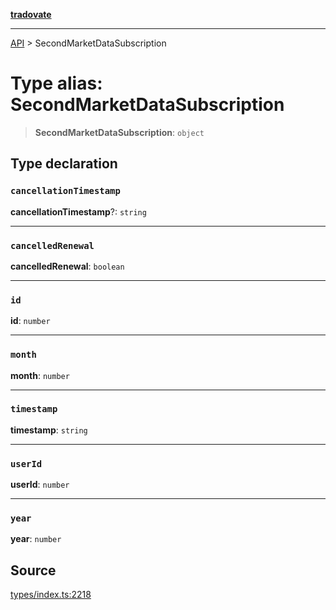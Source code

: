 [**tradovate**](../README.md)

***

[API](../API.md) > SecondMarketDataSubscription

# Type alias: SecondMarketDataSubscription

> **SecondMarketDataSubscription**: `object`

## Type declaration

### `cancellationTimestamp`

**cancellationTimestamp**?: `string`

***

### `cancelledRenewal`

**cancelledRenewal**: `boolean`

***

### `id`

**id**: `number`

***

### `month`

**month**: `number`

***

### `timestamp`

**timestamp**: `string`

***

### `userId`

**userId**: `number`

***

### `year`

**year**: `number`

## Source

[types/index.ts:2218](https://github.com/cgilly2fast/tradovate-typescript/blob/b1caea5/src/types/index.ts#L2218)
